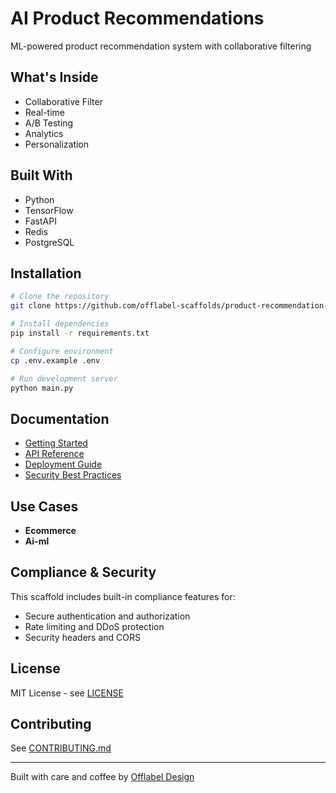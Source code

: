 # AI Product Recommendations

ML-powered product recommendation system with collaborative filtering

## What's Inside

- Collaborative Filter
- Real-time
- A/B Testing
- Analytics
- Personalization

## Built With

- Python
- TensorFlow
- FastAPI
- Redis
- PostgreSQL

## Installation

```bash
# Clone the repository
git clone https://github.com/offlabel-scaffolds/product-recommendation-engine

# Install dependencies
pip install -r requirements.txt

# Configure environment
cp .env.example .env

# Run development server
python main.py
```

## Documentation

- [Getting Started](./docs/getting-started.md)
- [API Reference](./docs/api-reference.md)
- [Deployment Guide](./docs/deployment.md)
- [Security Best Practices](./docs/security.md)

## Use Cases

- **Ecommerce**
- **Ai-ml**

## Compliance & Security

This scaffold includes built-in compliance features for:


- Secure authentication and authorization
- Rate limiting and DDoS protection
- Security headers and CORS

## License

MIT License - see [LICENSE](./LICENSE)

## Contributing

See [CONTRIBUTING.md](./CONTRIBUTING.md)

---

Built with care and coffee by [Offlabel Design](https://offlabel.design)
